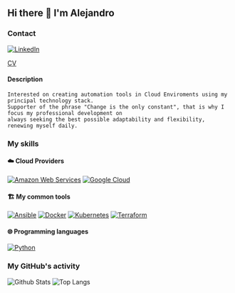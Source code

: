 ## Hi there 👋 I'm Alejandro

### Contact

[![LinkedIn](https://img.shields.io/badge/LinkedIn-0077B5?style=for-the-badge&logo=linkedin&logoColor=white)](https://www.linkedin.com/in/abejagmz/)

[CV](./CV.md)

#### Description
```
Interested on creating automation tools in Cloud Enviroments using my principal technology stack.
Supporter of the phrase "Change is the only constant", that is why I focus my professional development on
always seeking the best possible adaptability and flexibility, renewing myself daily.
```

### My skills



#### ☁️ Cloud Providers

[![Amazon Web Services](https://img.shields.io/badge/Amazon%20Web%20Services-black?style=flat-square&logo=amazon-aws)](https://aws.amazon.com/)
[![Google Cloud](https://img.shields.io/badge/Google%20Cloud-black?style=flat-square&logo=google-cloud)](https://cloud.google.com/)

#### 🏗️ My common tools

[![Ansible](https://img.shields.io/badge/Ansible-black?style=flat-square&logo=ansible)](https://www.ansible.com/)
[![Docker](https://img.shields.io/badge/Docker-black?style=flat-square&logo=docker)](https://www.docker.com/)
[![Kubernetes](https://img.shields.io/badge/Kubernetes-black?style=flat-square&logo=kubernetes)](https://www.kubernetes.io/)
[![Terraform](https://img.shields.io/badge/Terraform-black?style=flat-square&logo=terraform)](https://www.terraform.io/) 

#### 🌐 Programming languages

[![Python](https://img.shields.io/badge/-Python-black?style=flat-square&logo=Python&logoColor=white)](https://www.python.org/)

### My GitHub's activity

![Github Stats](https://github-readme-stats.vercel.app/api?username=abejaranog&count_private=true&show_icons=true&include_all_commits=true)
![Top Langs](https://github-readme-stats.vercel.app/api/top-langs/?username=abejaranog&hide=TeX&layout=compact)
